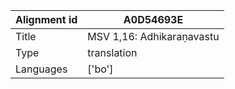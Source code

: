 |Alignment id | A0D54693E
| --- | --- 
|Title | MSV 1,16: Adhikaraṇavastu 
|Type | translation
|Languages | ['bo']